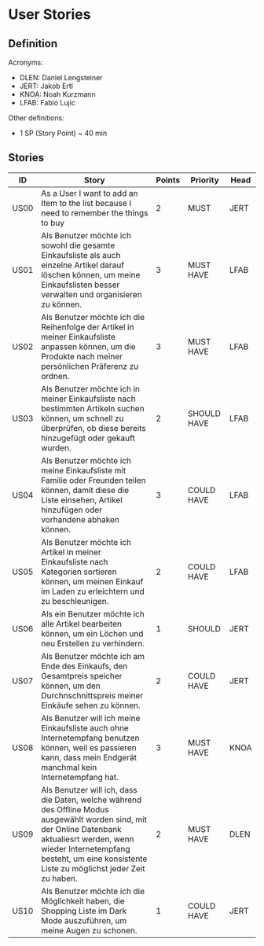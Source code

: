 # User Stories

## Definition

Acronyms:
- DLEN: Daniel Lengsteiner
- JERT: Jakob Ertl
- KNOA: Noah Kurzmann
- LFAB: Fabio Lujic

Other definitions:
- 1 SP (Story Point) ~ 40 min

## Stories

|ID|Story|Points|Priority|Head|
|---|---|---|---|---|
|US00|As a User I want to add an Item to the list because I need to remember the things to buy|2|MUST|JERT|
| US01 | Als Benutzer möchte ich sowohl die gesamte Einkaufsliste als auch einzelne Artikel darauf löschen können, um meine Einkaufslisten besser verwalten und organisieren zu können. | 3    | MUST HAVE   | LFAB |
| US02 | Als Benutzer möchte ich die Reihenfolge der Artikel in meiner Einkaufsliste anpassen können, um die Produkte nach meiner persönlichen Präferenz zu ordnen. | 3    | MUST HAVE   | LFAB |
| US03 | Als Benutzer möchte ich in meiner Einkaufsliste nach bestimmten Artikeln suchen können, um schnell zu überprüfen, ob diese bereits hinzugefügt oder gekauft wurden. | 2    | SHOULD HAVE | LFAB |
| US04 | Als Benutzer möchte ich meine Einkaufsliste mit Familie oder Freunden teilen können, damit diese die Liste einsehen, Artikel hinzufügen oder vorhandene abhaken können. | 3    | COULD HAVE  | LFAB |
| US05 | Als Benutzer möchte ich Artikel in meiner Einkaufsliste nach Kategorien sortieren können, um meinen Einkauf im Laden zu erleichtern und zu beschleunigen. | 2    | COULD HAVE  | LFAB |
|US06|Als ein Benutzer möchte ich alle Artikel bearbeiten können, um ein Löchen und neu Erstellen zu verhindern.|1|SHOULD|JERT|
|US07| Als Benutzer möchte ich am Ende des Einkaufs, den Gesamtpreis speicher können, um den Durchnschnittspreis meiner Einkäufe sehen zu können. | 2 | COULD HAVE | JERT |
|US08| Als Benutzer will ich meine Einkaufsliste auch ohne Internetempfang benutzen können, weil es passieren kann, dass mein Endgerät manchmal kein Internetempfang hat. | 3 | MUST HAVE | KNOA |
|US09| Als Benutzer will ich, dass die Daten, welche während des Offline Modus ausgewählt worden sind, mit der Online Datenbank aktualiesrt werden, wenn wieder Internetempfang besteht, um eine konsistente Liste zu möglichst jeder Zeit zu haben. | 2 | MUST HAVE | DLEN |
|US10| Als Benutzer möchte ich die Möglichkeit haben, die Shopping Liste im Dark Mode auszuführen, um meine Augen zu schonen. | 1 | COULD HAVE | JERT |



